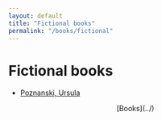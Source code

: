```yaml
---
layout: default
title: "Fictional books"
permalink: "/books/fictional"
---
```


# Fictional books

- [Poznanski, Ursula](poznanski_ursula/)

<div style="text-align: center;" markdown="1"> [Books](../) 
</div>  